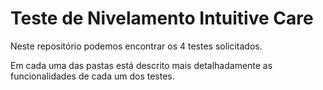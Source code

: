 # Teste de Nivelamento Intuitive Care

Neste repositório podemos encontrar os 4 testes solicitados.

Em cada uma das pastas está descrito mais detalhadamente as funcionalidades de cada um dos testes.
